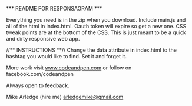 *** README FOR RESPONSAGRAM ***

Everything you need is in the zip when you download. Include main.js and all of the html in index.html. Oauth token will expire so get a new one. CSS tweak points are at the bottom of the CSS. This is just meant to be a quick and dirty responsive web app.

//** INSTRUCTIONS **//
Change the data attribute in index.html to the hashtag you would like to find. Set it and forget it.



More work visit www.codeandpen.com or follow on facebook.com/codeandpen

Always open to feedback.

Mike Arledge (hire me)
arledgemike@gmail.com